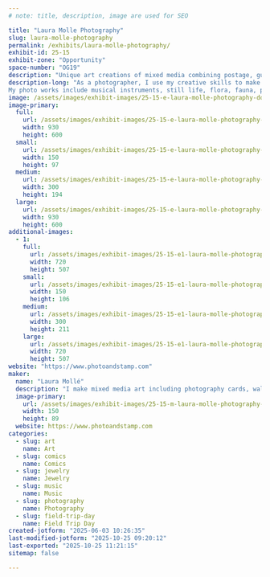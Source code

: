 ```yaml
---
# note: title, description, image are used for SEO

title: "Laura Molle Photography"
slug: laura-molle-photography
permalink: /exhibits/laura-molle-photography/
exhibit-id: 25-15
exhibit-zone: "Opportunity"
space-number: "OG19"
description: "Unique art creations of mixed media combining postage, guitar picks, jewelry and more with my photos"
description-long: "As a photographer, I use my creative skills to make mixed media art including photo cards and wall art suitable for framing or gifting.  I also make jewelry, enhance musical instruments, keychains, bookmarks and other unique items all using postage stamps, guitar picks and I turn many everyday objects into art.
My photo works include musical instruments, still life, flora, fauna, people and places."
image: /assets/images/exhibit-images/25-15-e-laura-molle-photography-double-neck-website-signed-300x194.jpg
image-primary: 
  full:
    url: /assets/images/exhibit-images/25-15-e-laura-molle-photography-double-neck-website-signed-full.jpg
    width: 930
    height: 600
  small:
    url: /assets/images/exhibit-images/25-15-e-laura-molle-photography-double-neck-website-signed-150x97.jpg
    width: 150
    height: 97
  medium:
    url: /assets/images/exhibit-images/25-15-e-laura-molle-photography-double-neck-website-signed-300x194.jpg
    width: 300
    height: 194
  large:
    url: /assets/images/exhibit-images/25-15-e-laura-molle-photography-double-neck-website-signed-930x600.jpg
    width: 930
    height: 600
additional-images: 
  - 1:
    full:
      url: /assets/images/exhibit-images/25-15-e1-laura-molle-photography-butterfly-white-stripe-website-full.jpg
      width: 720
      height: 507
    small:
      url: /assets/images/exhibit-images/25-15-e1-laura-molle-photography-butterfly-white-stripe-website-150x106.jpg
      width: 150
      height: 106
    medium:
      url: /assets/images/exhibit-images/25-15-e1-laura-molle-photography-butterfly-white-stripe-website-300x211.jpg
      width: 300
      height: 211
    large:
      url: /assets/images/exhibit-images/25-15-e1-laura-molle-photography-butterfly-white-stripe-website-720x507.jpg
      width: 720
      height: 507
website: "https://www.photoandstamp.com"
maker: 
  name: "Laura Mollé"
  description: "I make mixed media art including photography cards, wall art, jewelry, musical instruments, keychains and other unique items all using postage stamps, guitar picks and I create many other interesting objects into art."
  image-primary:
    url: /assets/images/exhibit-images/25-15-m-laura-molle-photography-laura-usbuscard2-logo3-300x178.jpg
    width: 150
    height: 89
  website: https://www.photoandstamp.com
categories: 
  - slug: art
    name: Art
  - slug: comics
    name: Comics
  - slug: jewelry
    name: Jewelry
  - slug: music
    name: Music
  - slug: photography
    name: Photography
  - slug: field-trip-day
    name: Field Trip Day
created-jotform: "2025-06-03 10:26:35"
last-modified-jotform: "2025-10-25 09:20:12"
last-exported: "2025-10-25 11:21:15"
sitemap: false

---
```

